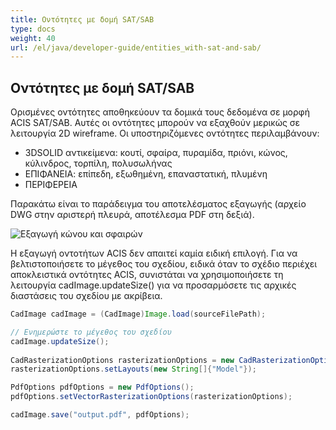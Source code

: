 ```yaml
---
title: Οντότητες με δομή SAT/SAB
type: docs
weight: 40
url: /el/java/developer-guide/entities_with-sat-and-sab/
---
```


## **Οντότητες με δομή SAT/SAB**

Ορισμένες οντότητες αποθηκεύουν τα δομικά τους δεδομένα σε μορφή ACIS SAT/SAB. Αυτές οι οντότητες μπορούν να εξαχθούν μερικώς σε λειτουργία 2D wireframe. Οι υποστηριζόμενες οντότητες περιλαμβάνουν:

*	3DSOLID αντικείμενα: κουτί, σφαίρα, πυραμίδα, πριόνι, κώνος, κύλινδρος, τορπίλη, πολυσωλήνας
*	EΠΙΦΑΝΕΙΑ: επίπεδη, εξωθημένη, επαναστατική, πλυμένη
*	ΠΕΡΙΦΕΡΕΙΑ

Παρακάτω είναι το παράδειγμα του αποτελέσματος εξαγωγής (αρχείο DWG στην αριστερή πλευρά, αποτέλεσμα PDF στη δεξιά).

![Εξαγωγή κώνου και σφαιρών](/cad/_assets/guide/coneAndSpheres.png)

Η εξαγωγή οντοτήτων ACIS δεν απαιτεί καμία ειδική επιλογή. Για να βελτιστοποιήσετε το μέγεθος του σχεδίου, ειδικά όταν το σχέδιο περιέχει αποκλειστικά οντότητες ACIS, συνιστάται να χρησιμοποιήσετε τη λειτουργία cadImage.updateSize() για να προσαρμόσετε τις αρχικές διαστάσεις του σχεδίου με ακρίβεια.

```java
CadImage cadImage = (CadImage)Image.load(sourceFilePath);

// Ενημερώστε το μέγεθος του σχεδίου
cadImage.updateSize();
	
CadRasterizationOptions rasterizationOptions = new CadRasterizationOptions();
rasterizationOptions.setLayouts(new String[]{"Model"});

PdfOptions pdfOptions = new PdfOptions();
pdfOptions.setVectorRasterizationOptions(rasterizationOptions);

cadImage.save("output.pdf", pdfOptions);
```
